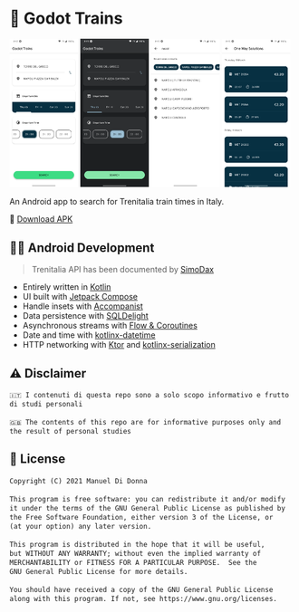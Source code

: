 # :train2: Godot Trains

<p>
  <img width="24%" src="art/search_trains_light.png?raw=true">
  <img width="24%" src="art/search_trains_dark.png?raw=true">
  <img width="24%" src="art/search_stations_light.png?raw=true">
  <img width="24%" src="art/train_solutions_light.png?raw=true">
</p>

An Android app to search for Trenitalia train times in Italy.

:rocket: [Download APK](https://github.com/manueldidonna/godot-trains/releases/tag/v1.0.0)

## :man_technologist: Android Development
> Trenitalia API has been documented by [SimoDax](https://github.com/SimoDax/Trenitalia-API/wiki/API-Trenitalia---lefrecce.it)
- Entirely written in [Kotlin](https://kotlinlang.org/)
- UI built with [Jetpack Compose](https://developer.android.com/jetpack/compose)
- Handle insets with [Accompanist](https://github.com/chrisbanes/accompanist/tree/main/insets)
- Data persistence with [SQLDelight](https://github.com/cashapp/sqldelight)
- Asynchronous  streams with [Flow & Coroutines](https://github.com/Kotlin/kotlinx.coroutines)
- Date and time with [kotlinx-datetime](https://github.com/Kotlin/kotlinx-datetime)
- HTTP networking with [Ktor](https://ktor.io) and [kotlinx-serialization](https://github.com/Kotlin/kotlinx.serialization)


## ⚠️ Disclaimer

```
🇮🇹 I contenuti di questa repo sono a solo scopo informativo e frutto di studi personali

🇬🇧 The contents of this repo are for informative purposes only and the result of personal studies
```

## :scroll: License

```
Copyright (C) 2021 Manuel Di Donna

This program is free software: you can redistribute it and/or modify
it under the terms of the GNU General Public License as published by
the Free Software Foundation, either version 3 of the License, or
(at your option) any later version.

This program is distributed in the hope that it will be useful,
but WITHOUT ANY WARRANTY; without even the implied warranty of
MERCHANTABILITY or FITNESS FOR A PARTICULAR PURPOSE.  See the
GNU General Public License for more details.

You should have received a copy of the GNU General Public License
along with this program. If not, see https://www.gnu.org/licenses.
```
